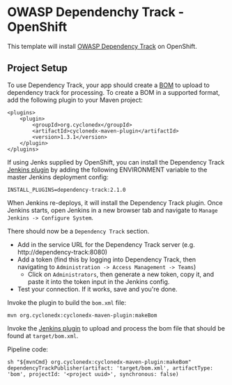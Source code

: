 # OWASP Dependenchy Track - OpenShift

This template will install [OWASP Dependency Track](https://dependencytrack.org/) on OpenShift.

## Project Setup

To use Dependency Track, your app should create a [BOM](https://cyclonedx.org/) to upload to dependency track for processing.  To create a BOM in a supported format, add the following plugin to your Maven project:
```
<plugins>
    <plugin>
        <groupId>org.cyclonedx</groupId>
        <artifactId>cyclonedx-maven-plugin</artifactId>
        <version>1.3.1</version>
    </plugin>
</plugins>
```

If using Jenks supplied by OpenShift, you can install the Dependency Track [Jenkins plugin](https://plugins.jenkins.io/dependency-track) by adding the following ENVIRONMENT variable to the master Jenkins deployment config:
```
INSTALL_PLUGINS=dependency-track:2.1.0
```

When Jenkins re-deploys, it will install the Dependency Track plugin.  Once Jenkins starts, open Jenkins in a new browser tab and navigate to `Manage Jenkins -> Configure System`.

There should now be a `Dependency Track` section.  
* Add in the service URL for the Dependency Track server (e.g. http://dependency-track:8080)
* Add a token (find this by logging into Dependency Track, then navigating to `Administration -> Access Management -> Teams`)
    * Click on `Administrators`, then generate a new token, copy it, and paste it into the token input in the Jenkins config.
* Test your connection.  If it works, save and you're done.

Invoke the plugin to build the `bom.xml` file:
```
mvn org.cyclonedx:cyclonedx-maven-plugin:makeBom
```

Invoke the [Jenkins plugin](https://plugins.jenkins.io/dependency-track) to upload and process the bom file that should be found at `target/bom.xml`.

Pipeline code:
```
sh "${mvnCmd} org.cyclonedx:cyclonedx-maven-plugin:makeBom"
dependencyTrackPublisher(artifact: 'target/bom.xml', artifactType: 'bom', projectId: '<project uuid>', synchronous: false)
```
